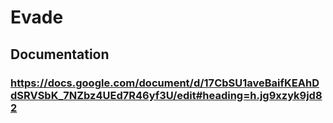 # Evade
## Documentation
### https://docs.google.com/document/d/17CbSU1aveBaifKEAhDdSRVSbK_7NZbz4UEd7R46yf3U/edit#heading=h.jg9xzyk9jd82